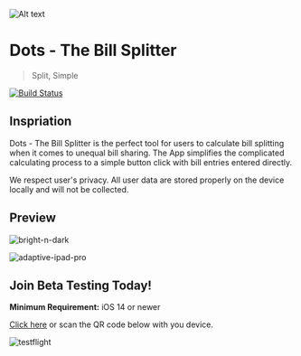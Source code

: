![Alt text](https://github.com/cs130-w21/dots-ios/tree/blob/master/Assets/banner.jpg?raw=true)
# Dots - The Bill Splitter
> Split, Simple

[![Build Status](https://travis-ci.com/cs130-w21/dots-ios.svg?branch=master)](https://travis-ci.com/cs130-w21/dots-ios)

## Inspriation
Dots - The Bill Splitter is the perfect tool for users to calculate bill splitting when it comes to unequal bill sharing. The App simplifies the complicated calculating process to a simple button click with bill entries entered directly. 

We respect user's privacy. All user data are stored properly on the device locally and will not be collected.

## Preview
![bright-n-dark](https://github.com/cs130-w21/dots-ios/tree/blob/master/Assets/preview-bright-n-dark.png?raw=true)

![adaptive-ipad-pro](https://github.com/cs130-w21/dots-ios/blob/master/Assets/preview-ipad-pro-12.9.png?raw=true)

## Join Beta Testing Today!
**Minimum Requirement:** iOS 14 or newer

[Click here](https://testflight.apple.com/join/da8vx6Q1) or scan the QR code below with you device. <br>

![testflight](https://github.com/cs130-w21/dots-ios/blob/master/Assets/TestFlight.png?raw=true)

